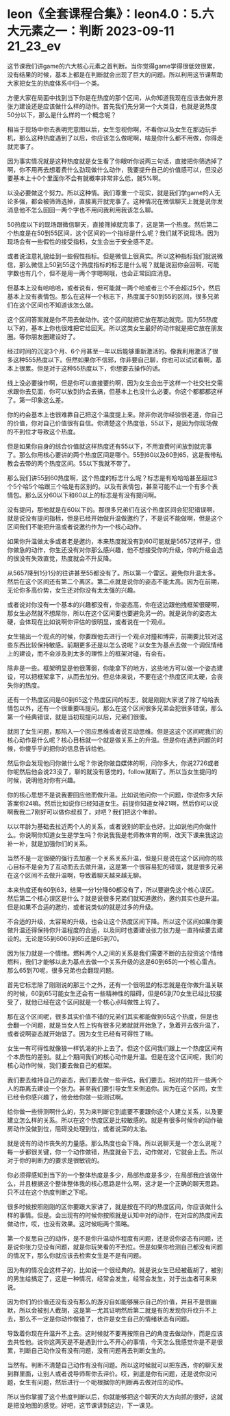 # leon《全套课程合集》：leon4.0：5.六大元素之一：判断 2023-09-11 21_23_ev

这节课我们讲game的六大核心元素之首判断。当你觉得game学得很低效很累，没有结果的时候，基本上都是在判断就会出现了巨大的问题。所以利用这节课帮助大家把女生的热度体系中归一个类。

方便大家在局面中找到当下你是在热度的那个区间，从你知道我现在应该去做升恩张力建设还是应该做什么样的动作。首先我们先分第一个大类目，也就是说热度50分以下，那么是什么样的一个概念呢？

相当于现场中你去表明完意图以后，女生忽视你啊，不看你以及女生在那边玩手机，那么这种热度遇到了以后，你应该怎么做呢啊，啥是你什么都不用做，你得走就完事了。

因为事实情况就是这种热度就是女生看了你眼听你说两三句话，直接把你筛选掉了啊，你不用再去想着费什么劲现做什么动作，我要提升自己的价值感可以，但没必要基本上十0个里面你不会有就概率非常非么低，就5%啊。

以没必要做这个努力。所以这种情。我们尊重一个现实，就是我们学game的人无论多强，都会被筛筛选掉，直接离开就完事了。这种情况在微信聊天上就是说你发消息他不怎么回回一两个字也不用问我利用我该怎么聊。

50热度以下的现场跟微信聊天，直接筛掉就完事了，这是第一个热度。然后第二个热度是在50到55区间，这个区间的一个指标是什么呢？我们就不说现场。因为现场会有一些假性的接受指标，女生会出于安全感不足。

或者说注意礼貌给到一些假性指标。但是微信上很真实。所以这种指标我们就说微信，那么微信上50到55这个热度指标的标志是什么呢？就是说回你会回啊，可能字数也有几个，但不是用一两个字嗯啊哦，也会正常回应消息。

但基本上没有哈哈哈，或者说有，但可能就一两个哈或者三个不会超过5个，然后基本上没有表情包。那么在这样一个标志下，热度属于50到55的区间，很多兄弟们在这个区间也不知道该怎么做。

这个区间答案就是你不用去做动作。这个区间就把它放在那边就完。因为55热度以下的，基本上你也很难把它给回天。所以这类女生最好的动作就是把它放在朋友圈。等你朋友圈建设好了。

经过时间的沉淀3个月、6个月甚至一年以后能够重新激活的。像我利用激活了很多这种555热度以下。但然如果你不信邪，你非要自己聊，你也可以试试看啊，基本上很累。但是对于这种55热度以下，你想要去操作的话。

线上没必要操作啊，但是你可以直接要约啊，因为女生会出于这样一个社交社交需求跟你去见面，你可以放到约会去搞，但基本上也没什么必要。你这个都都都这样了。第一印象这么差。

你的约会基本上也很难靠自己把这个温度提上来。除非你说你经验很老道，你自己的价值，你对自己价值很有自信。你清楚这个热度低，55以下，是因为你现场做的不到位才导致这个热度。

但是如果你自身的综合价值就这样热度还有55以下，不用浪费时间放到就完事了。那么你用核心要讲的两个热度区间是哪个。55到60以及60到65，这是我带私教会去带的两个热度区间。55以下我就不带了。

那么我们讲55到60热度啊，这个热度的标志什么呢？标志是有哈哈哈甚至超过3个5个哈5个哈跟三个哈是有区别的。以及有表情包，甚至可能不止一个有多个表情包。那么区分60以下和60以上的标志是有没有提问啊。

没有提问，那他就是在60以下的。那很多兄弟们在这个热度区间会犯犯错误啊，就是说没有提问指标，但是已经开始做升温做邀约了，不是说不能做啊，但是这个区间我们不能把升温或者说邀约作为一个核心动作。

如果你升温做太多或者老是邀约，本来热度就没有到60可能就是5657这样子，但你做急的动作，你生还没有对你那么感兴趣，他不想接受你的升级，你的升级会选的很没有失效直觉，热度就会不升反降。

从5657降到1分1分的往讲甚至55都没有了。所以第一个雷区。避免你升温太多。然后在这个区间还有第二个离区。第二点就是说你的姿态不能太高。因为在前期，无论你多高价势，女生还对你没有太太强的兴趣。

或者说对你没有一个基本的兴趣都没有，你姿态高，你在这边跟他拽框架很硬啊，那女生必然就不想屌你，所以在这个区间要也要避免另一的。就是说你的姿态太硬，会体现在比如说啊你评估的很明显，或者说在一个观点。

女生输出一个观点的时候，你要跟他去进行一个观点对撞和博弈，前期要比较对这些东西比较保持敏感。前期更多还是以怎么说呢？以女生为基点去做一个调侃情绪上的建设，而不会涉及到太多的理性上的框架对碰，有会有。

除非是一些。框架明显是他很薄弱，你能拿下的地方，这些地方可以做一个姿态建设，可以把框架拿下，从而去加分。但总体来说，不要在这个热度区间太硬，会丧失你的热度。

还有一个热度区间是60到65这个热度区间的标志，就是刚刚大家说了除了哈哈表情包以外，还有一个很重要叫提问。那么在这个区间很多兄弟会犯很多错误，那么第一个经典错误，就是当初现提问以后，兄弟们很傻。

就回了女生问题，那陷入一个回应思维或者说互动思维。但是这这个区间呢我们的核心动作是什么呢？核心目标就一个就是做关系上的升温。但是你在遇到问题的时候，你傻乎乎的把你的信息告诉给他。

然后你会发现他问你做什么呢？你说你做自媒体的啊，问你多大，你说2726或者你呢然后他会说23没了，聊的就没有感觉的，follow就断了。所以当女生提问的时候，说明他对你有兴趣。

你的核心思想不是说我要回应他而做升温。比如说他问你一个问题，你说你多大际答案你24嘛。然后比如说你已经知道女生。前提你知道女神21啊，然后你可以说啊我我二7刚好可以做你叔叔了，对吧？我们把这个年龄。

以以年龄为基础去拉近两个人的关系，或者说别的职业也好。比如说他问你做什么。你说啊你知道女生是学生吗？你说我我是老师教体育的啊，改天下课来我这边补一补，就是加强你们的关系。

当然不是一定很硬的强行去加塞一个关系关系升温，但是只是说在这个区间你的核心目标不是会为了互动而去去做升温，这是第一个很容易犯的错误，就是很多兄弟在这个区间不去做升温啊，导致着聊天越来越无聊。

本来热度还有60到63，结果一分1分降60都没有了，所以要避免这个核心误区。然后第二个核心误区是什么？就是说很多兄弟们就知道邀约，邀约其实也是升温。但是如果不合适的邀约，或者说类似的就是过多的升级。

不合适的升级，太容易的升级，也会让这个热度区间下降。所以这个区间如果你要做升温还得保持你升温程度的合适，以及同时也要建设张力张力是一直持续要去建设的。无论是55到6060到65还是65到70。

因为张力就是一个情绪。燃料两个人之间的关系是我们需要不断的去投资这个情绪燃料，我们才能够以此为基点去做一个关系升级的这是60到65的一个核心雷点。那么65到70呢，很多兄弟也会翻现问题。

首先它标志除了刚刚说的那三个之外，还有一个很明显的标志就是在你做升温关联的时候，60到65可能女生还会有一些精神性的阻碍，但是65到70女生已经比较接受了，就他已经在这个区间就是一个核心点叫做性上钩了。

那在这个区间呢，很多其实价值不错的兄弟们其实都能做到65这个热度，但是也会翻一个问题，就是当女人性上钩有很多兄弟就就开始急了，急着开去做升温了，或者说啊姿态就开始低了。因为女生已经有可得性了嘛。

女生一有可得性就像狼一样饥渴的扑上去了。但这个区间我们跟上一个热度区间有个本质性的差别。就上个期间我们的核心动作是升温。但是在这个区间呢，我们的核心动作时候，我们要去做自己的框架。

我们要去维持自己的姿态，我们要去做一些评估，我们要去。相对的拉开一些两个人的距离去建设一个张力。甚至我们要引导女生来倒追你。因为在这个区间，女生已经令你感兴趣了，他会给你做一些测试啊。

给你做一些悱测啊什么的，另为来判断它到底要不要跟你这个人建立关系，以及要建立怎么样的关系。所以在这个热度区是比较敏感的。就是有很多时候你的动作破房动作没做到位，阻碍没处理到位，或者说深的太油。

就是说有的动作丧失的力量感。那么热度也会下降。所以说聊天是一个怎么说呢？每一步都很关键，你一个动作做错，热度就会下去，动作做对，它就会上去。所以对于你的判断力的要求是很敏锐的。

你必须得感知到当下的一个整体热度是多少，局部热度是多少，在局部我应该做什么，并且根据这个整体整体我的核心思路是什么啊，这才是一个正确的聊天思路。只不过在这个热度判断之下呢。

很多时候按照刚刚的区你要跟大家讲了，就是按在不同的热度区间，你应该做什么样的事情。但是。会出现有的时候你按照就是认知中对的动作，在对应的热度间去做动作，哎，也没有效果。这时候呃两个策略。

第一个反思自己的动作，是不是你升温动作程度有问题，还是说你姿态有问题，还是说你张力见设有问题，就是你玩笑看的不到位。但是如果你检测自己都没有问题的情况下，那么你就应该去检索女生是不是有问题。

因为有的情况会这样子的，比如说一个很经典的。就是说女生已经被截胡了，被别的男生给搞定了，这是一种情况，经常会发生，经常会发生，对于出血者可来来说。

因为你们的价值还没有没有那么的游刃自如能够展示自己的价值，并且不是很幽默，所以会被别人截胡，这是第一尤其证明然后第二就是有的发现你升纹升不上去，那么不一定是你动作做错了，也许是女生自己的情绪状态有问题。

导致着你现在升温升不上去。这时候就不要再按照自己的角度去做动作，而是应该去共性他。说你这两天是不是遇到什么不开心的事情，今天怎么我感觉你是不是很累，判断自己动作没有没有问题，没有问题再去判断女生的。

当然有。判断不清楚自己动作有没有问题。所以这时候就可以把东西，你的聊天发到群里面，让别人或者说导师帮你去评价。哎，到底是你有问题，还是说你没问题，女生有问题，然后进行一个呃根据你的判断再去做对应的动作。

所以当你掌握了这个热度判断以后，你就能够把这个聊天的大方向抓的很好，这就是把没地图的感觉。好吧，这节课讲到这边，下一课见。

